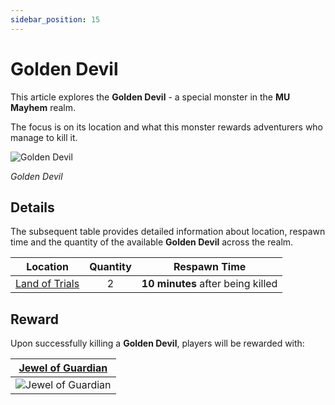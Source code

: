 ```yaml
---
sidebar_position: 15
---
```


# Golden Devil

This article explores the **Golden Devil** - a special monster in the **MU Mayhem** realm.

The focus is on its location and what this monster rewards adventurers who manage to kill it.

![Golden Devil](/img/monsters/special/golden/devil.jpg)

_Golden Devil_

## Details

The subsequent table provides detailed information about location, respawn time and the quantity of the available **Golden Devil** across the realm.

|                Location                | Quantity |           Respawn Time            |
| :------------------------------------: | :------: | :-------------------------------: |
| [Land of Trials](/maps/land-of-trials) |    2     | **10 minutes** after being killed |

## Reward

Upon successfully killing a **Golden Devil**, players will be rewarded with:

| [Jewel of Guardian](/items/jewels/regular-jewels/jewel-of-guardian) |
| :-----------------------------------------------------------------: |
|        ![Jewel of Guardian](/img/items/jewels/guardian.png)         |
